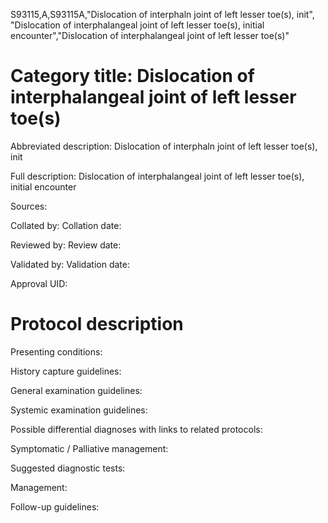 S93115,A,S93115A,"Dislocation of interphaln joint of left lesser toe(s), init", "Dislocation of interphalangeal joint of left lesser toe(s), initial encounter","Dislocation of interphalangeal joint of left lesser toe(s)"
# Category title: Dislocation of interphalangeal joint of left lesser toe(s)

Abbreviated description: Dislocation of interphaln joint of left lesser toe(s), init

Full description: Dislocation of interphalangeal joint of left lesser toe(s), initial encounter

Sources:

Collated by:
Collation date:

Reviewed by:
Review date:

Validated by:
Validation date:

Approval UID:

# Protocol description

Presenting conditions:

History capture guidelines:

General examination guidelines:

Systemic examination guidelines:

Possible differential diagnoses with links to related protocols:

Symptomatic / Palliative management:

Suggested diagnostic tests:

Management:

Follow-up guidelines:
